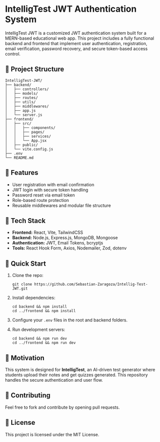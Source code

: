 # IntelligTest JWT Authentication System

IntelligTest JWT is a customized JWT authentication system built for a MERN-based educational web app. This project includes a fully functional backend and frontend that implement user authentication, registration, email verification, password recovery, and secure token-based access control.

## 📁 Project Structure

```
IntelligTest-JWT/
├── backend/
│   ├── controllers/
│   ├── models/
│   ├── routes/
│   ├── utils/
│   ├── middlewares/
│   ├── app.js
│   └── server.js
├── frontend/
│   ├── src/
│   │   ├── components/
│   │   ├── pages/
│   │   ├── services/
│   │   └── App.jsx
│   ├── public/
│   └── vite.config.js
├── .env
└── README.md
```

## 🔐 Features

- User registration with email confirmation
- JWT login with secure token handling
- Password reset via email token
- Role-based route protection
- Reusable middlewares and modular file structure

## 🧪 Tech Stack

- **Frontend:** React, Vite, TailwindCSS
- **Backend:** Node.js, Express.js, MongoDB, Mongoose
- **Authentication:** JWT, Email Tokens, bcryptjs
- **Tools:** React Hook Form, Axios, Nodemailer, Zod, dotenv

## 🚀 Quick Start

1. Clone the repo:
   ```
   git clone https://github.com/Sebastian-Zaragoza/Intellig-Test-JWT.git
   ```

2. Install dependencies:
   ```
   cd backend && npm install
   cd ../frontend && npm install
   ```

3. Configure your `.env` files in the root and backend folders.

4. Run development servers:
   ```
   cd backend && npm run dev
   cd ../frontend && npm run dev
   ```

## 🧠 Motivation

This system is designed for **IntelligTest**, an AI-driven test generator where students upload their notes and get quizzes generated. This repository handles the secure authentication and user flow.

## 🤝 Contributing

Feel free to fork and contribute by opening pull requests.

## 📃 License

This project is licensed under the MIT License.
